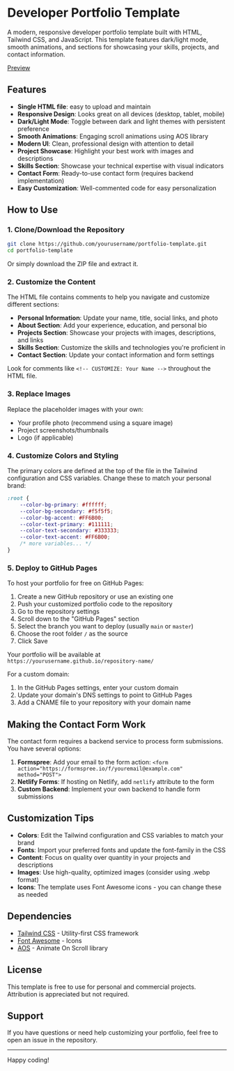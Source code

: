 # Developer Portfolio Template

A modern, responsive developer portfolio template built with HTML, Tailwind CSS, and JavaScript. This template features dark/light mode, smooth animations, and sections for showcasing your skills, projects, and contact information.

[Preview](https://hu55ain3laa.github.io/One-Page-Developer-Portfolio/)

## Features

- **Single HTML file**: easy to upload and maintain
- **Responsive Design**: Looks great on all devices (desktop, tablet, mobile)
- **Dark/Light Mode**: Toggle between dark and light themes with persistent preference
- **Smooth Animations**: Engaging scroll animations using AOS library
- **Modern UI**: Clean, professional design with attention to detail
- **Project Showcase**: Highlight your best work with images and descriptions
- **Skills Section**: Showcase your technical expertise with visual indicators
- **Contact Form**: Ready-to-use contact form (requires backend implementation)
- **Easy Customization**: Well-commented code for easy personalization

## How to Use

### 1. Clone/Download the Repository

```bash
git clone https://github.com/yourusername/portfolio-template.git
cd portfolio-template
```

Or simply download the ZIP file and extract it.

### 2. Customize the Content

The HTML file contains comments to help you navigate and customize different sections:

- **Personal Information**: Update your name, title, social links, and photo
- **About Section**: Add your experience, education, and personal bio
- **Projects Section**: Showcase your projects with images, descriptions, and links
- **Skills Section**: Customize the skills and technologies you're proficient in
- **Contact Section**: Update your contact information and form settings

Look for comments like `<!-- CUSTOMIZE: Your Name -->` throughout the HTML file.

### 3. Replace Images

Replace the placeholder images with your own:
- Your profile photo (recommend using a square image)
- Project screenshots/thumbnails
- Logo (if applicable)

### 4. Customize Colors and Styling

The primary colors are defined at the top of the file in the Tailwind configuration and CSS variables. 
Change these to match your personal brand:

```css
:root {
    --color-bg-primary: #ffffff;
    --color-bg-secondary: #f5f5f5;
    --color-bg-accent: #FF6B00;
    --color-text-primary: #111111;
    --color-text-secondary: #333333;
    --color-text-accent: #FF6B00;
    /* more variables... */
}
```

### 5. Deploy to GitHub Pages

To host your portfolio for free on GitHub Pages:

1. Create a new GitHub repository or use an existing one
2. Push your customized portfolio code to the repository
3. Go to the repository settings
4. Scroll down to the "GitHub Pages" section
5. Select the branch you want to deploy (usually `main` or `master`)
6. Choose the root folder `/` as the source
7. Click Save

Your portfolio will be available at `https://yourusername.github.io/repository-name/`

For a custom domain:
1. In the GitHub Pages settings, enter your custom domain
2. Update your domain's DNS settings to point to GitHub Pages
3. Add a CNAME file to your repository with your domain name

## Making the Contact Form Work

The contact form requires a backend service to process form submissions. You have several options:

1. **Formspree**: Add your email to the form action: `<form action="https://formspree.io/f/youremail@example.com" method="POST">`
2. **Netlify Forms**: If hosting on Netlify, add `netlify` attribute to the form
3. **Custom Backend**: Implement your own backend to handle form submissions

## Customization Tips

- **Colors**: Edit the Tailwind configuration and CSS variables to match your brand
- **Fonts**: Import your preferred fonts and update the font-family in the CSS
- **Content**: Focus on quality over quantity in your projects and descriptions
- **Images**: Use high-quality, optimized images (consider using .webp format)
- **Icons**: The template uses Font Awesome icons - you can change these as needed

## Dependencies

- [Tailwind CSS](https://tailwindcss.com) - Utility-first CSS framework
- [Font Awesome](https://fontawesome.com) - Icons
- [AOS](https://michalsnik.github.io/aos/) - Animate On Scroll library

## License

This template is free to use for personal and commercial projects. Attribution is appreciated but not required.

## Support

If you have questions or need help customizing your portfolio, feel free to open an issue in the repository.

---

Happy coding! 
